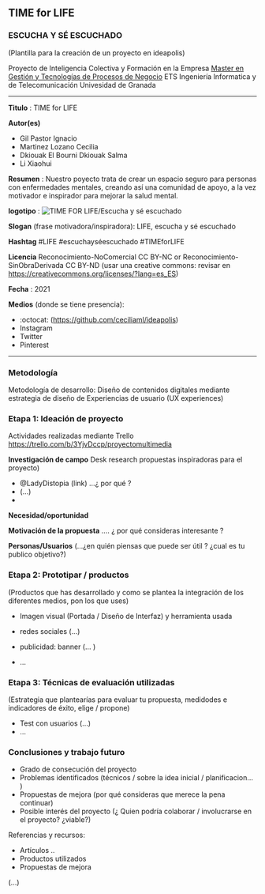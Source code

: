 ## TIME for LIFE 
### ESCUCHA Y SÉ ESCUCHADO ##

(Plantilla para la creación de un proyecto en ideapolis)

Proyecto de Inteligencia Colectiva y Formación en la Empresa 
[Master en Gestión y Tecnologías de Procesos de Negocio](https://masteres.ugr.es/mbagestiontic/)
ETS Ingeniería Informatica y de Telecomunicación Univesidad de Granada  

----

**Titulo** : TIME for LIFE

**Autor(es)** 

* Gil Pastor Ignacio
* Martinez Lozano Cecilia
* Dkiouak El Bourni Dkiouak Salma 
* Li Xiaohui

**Resumen** : Nuestro poyecto trata de crear un espacio seguro para personas con enfermedades mentales, creando así una comunidad de apoyo, a la vez motivador e inspirador para mejorar la salud mental.

**logotipo** : ![TIME FOR LIFE/Escucha y sé escuchado](https://user-images.githubusercontent.com/81180479/112031833-0e59d900-8b3c-11eb-8d7f-da2d5a1df61a.png)


**Slogan** (frase motivadora/inspiradora): LIFE, escucha y sé escuchado

**Hashtag**  #LIFE #escuchayséescuchado #TIMEforLIFE

**Licencia**    Reconocimiento-NoComercial CC BY-NC or Reconocimiento-SinObraDerivada CC BY-ND
(usar una creative commons: revisar en https://creativecommons.org/licenses/?lang=es_ES) 

**Fecha** : 2021

**Medios** (donde se tiene presencia): 


*  :octocat: (https://github.com/ceciliaml/ideapolis) 
* Instagram
* Twitter
* Pinterest



--- 

### Metodología

Metodología de desarrollo: Diseño de contenidos digitales mediante estrategia de diseño de Experiencias de usuario (UX experiences) 

### Etapa 1: Ideación de proyecto 

Actividades realizadas mediante Trello https://trello.com/b/3YjvDccp/proyectomultimedia

**Investigación de campo**   Desk research propuestas inspiradoras para el proyecto) 

* @LadyDistopia (link) ...¿ por qué ?
* (...)
* 


**Necesidad/oportunidad** 

**Motivación de la propuesta** .... ¿ por qué consideras interesante ? 

**Personas/Usuarios**  (...¿en quién piensas que puede ser útil ? ¿cual es tu publico objetivo?) 





### Etapa 2: Prototipar / productos 

(Productos que has desarrollado y como se plantea la integración de los diferentes medios, pon los que uses) 

* Imagen visual (Portada / Diseño de Interfaz) y herramienta usada 

* redes sociales (...) 

* publicidad: banner (... ) 

* ...

### Etapa 3: Técnicas de evaluación utilizadas

(Estrategia que plantearías para evaluar tu propuesta, medidodes e indicadores de éxito, elige / propone) 

* Test con usuarios (...) 
* ... 





### Conclusiones y trabajo futuro


* Grado de consecución del proyecto 
* Problemas identificados  (técnicos / sobre la idea inicial / planificacion… ) 
* Propuestas de mejora (por qué consideras que merece la pena continuar)
* Posible interés del proyecto (¿ Quien podría  colaborar / involucrarse en el proyecto? ¿viable?)


Referencias y recursos: 

* Artículos ..  
* Productos utilizados  
* Propuestas de mejora

(...)
